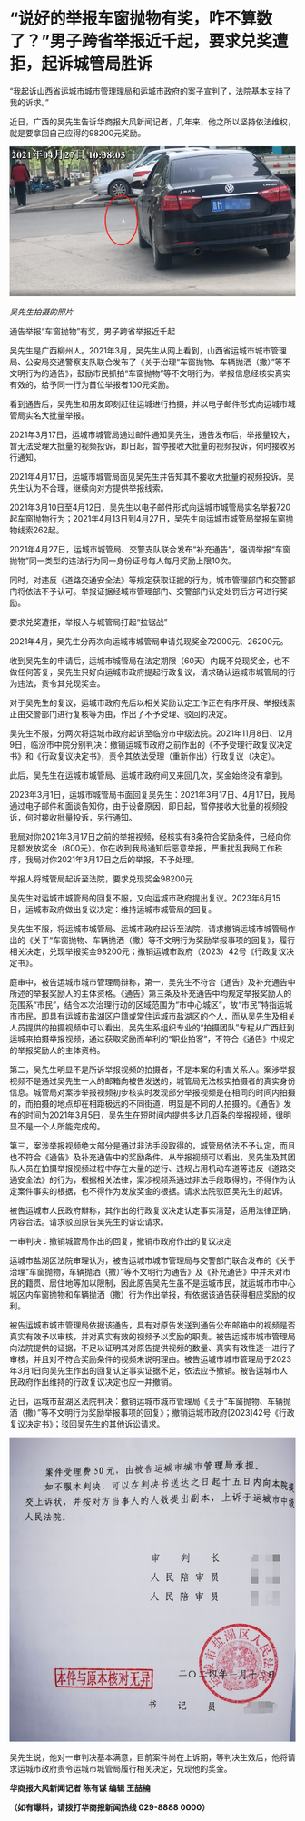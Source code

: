 # “说好的举报车窗抛物有奖，咋不算数了？”男子跨省举报近千起，要求兑奖遭拒，起诉城管局胜诉

“我起诉山西省运城市城市管理理局和运城市政府的案子宣判了，法院基本支持了我的诉求。”

近日，广西的吴先生告诉华商报大风新闻记者，几年来，他之所以坚持依法维权，就是要拿回自己应得的98200元奖励。

![19ae7beb58d2c93cfbc0f1a78cfe85ed.jpg](https://raw.githubusercontent.com/qqhsx/qqnews_image/main/2024/01/27/“说好的举报车窗抛物有奖，咋不算数了？”男子跨省举报近千起，要求兑奖遭拒，起诉城管局胜诉/19ae7beb58d2c93cfbc0f1a78cfe85ed.jpg)

_吴先生拍摄的照片_

通告举报“车窗抛物”有奖，男子跨省举报近千起

吴先生是广西柳州人。2021年3月，吴先生从网上看到，山西省运城市城市管理局、公安局交通警察支队联合发布了《关于治理“车窗抛物、车辆抛洒（撒）”等不文明行为的通告》，鼓励市民抓拍“车窗抛物”等不文明行为。举报信息经核实真实有效的，给予同一行为首位举报者100元奖励。

看到通告后，吴先生和朋友即刻赶往运城进行拍摄，并以电子邮件形式向运城市城管局实名大批量举报。

2021年3月17日，运城市城管局通过邮件通知吴先生，通告发布后，举报量较大，暂无法受理大批量的视频投诉，即日起，暂停接收大批量的视频投诉，何时接收另行通知。

2021年4月17日，运城市城管局面见吴先生并告知其不接收大批量的视频投诉。吴先生认为不合理，继续向对方提供举报线索。

2021年3月10日至4月12日，吴先生以电子邮件形式向运城市城管局实名举报720起车窗抛物行为；2021年4月13日到4月27日，吴先生向运城市城管局举报车窗抛物线索262起。

2021年4月27日，运城市城管局、交警支队联合发布“补充通告”，强调举报“车窗抛物”同一类型的违法行为同一身份证号每人每月奖励上限10次。

同时，对违反《道路交通安全法》等规定获取证据的行为，城市管理部门和交警部门将依法不予认可。举报证据经城市管理部门、交警部门认定处罚后方可进行奖励。

要求兑奖遭拒，举报人与城管局打起“拉锯战”

2021年4月，吴先生分两次向运城市城管局申请兑现奖金72000元、26200元。

收到吴先生的申请后，运城市城管局在法定期限（60天）内既不兑现奖金，也不做任何答复，吴先生只好向运城市政府提起行政复议，请求确认运城市城管局的行为违法，责令其兑现奖金。

对于吴先生的复议，运城市政府先后以相关奖励认定工作正在有序开展、举报线索正由交警部门进行复核等为由，作出了不予受理、驳回的决定。

吴先生不服，分两次将运城市政府起诉至临汾市中级法院。2021年11月8日、12月9日，临汾市中院分别判决：撤销运城市政府之前作出的《不予受理行政复议决定书》和《行政复议决定书》，责令其依法受理（重新作出）行政复议（决定）。

此后，吴先生在运城市城管局、运城市政府间又来回几次，奖金始终没有拿到。

2023年3月1日，运城市城管局书面回复吴先生：2021年3月17日、4月17日，我局通过电子邮件和面谈告知你，由于设备原因，即日起，暂停接收大批量的视频投诉，何时接收批量投诉，另行通知。

我局对你2021年3月17日之前的举报视频，经核实有8条符合奖励条件，已经向你足额发放奖金（800元）。你在收到我局通知后恶意举报，严重扰乱我局工作秩序，我局对你2021年3月17日之后的举报，不予处理。

举报人将城管局起诉至法院，要求兑现奖金98200元

吴先生对运城市城管局的回复不服，又向运城市政府提出复议。2023年6月15日，运城市政府做出复议决定：维持运城市城管局的回复。

吴先生不服，将运城市城管局、运城市政府起诉至法院，请求撤销运城市城管局作出的《关于“车窗抛物、车辆抛洒（撒）等不文明行为奖励举报事项的回复》，履行相关决定，兑现举报奖金98200元；撤销运城市政府（2023）42号《行政复议决定书》。

庭审中，被告运城市城市管理局辩称，第一，吴先生不符合《通告》及补充通告中所述的举报奖励人的主体资格。《通告》第三条及补充通告中均规定举报奖励人的范围系“市民”，结合本次治理行动的区域范围为“市中心城区”，故“市民”特指运城市市民，即具有运城市盐湖区户籍或常住运城市盐湖区的个人，而从吴先生及相关人员提供的拍摄视频中可以看出，吴先生系组织专业的“拍摄团队”专程从广西赶到运城来拍摄举报视频，通过获取奖励而牟利的“职业拍客”，不符合《通告》中规定的举报奖励人的主体资格。

第二，吴先生明显不是所诉举报视频的拍摄者，不是本案的利害关系人。案涉举报视频不是通过吴先生一人的邮箱向被告发送的，城管局无法核实拍摄者的真实身份信息。城管局对案涉举报视频初步核实时发现部分举报视频是在相同的时间内拍摄的，而拍摄的地点却在相距极远的不同街道，明显是不同的人拍摄的。《通告》发布的时间为2021年3月5日，吴先生在短时间内提供多达几百条的举报视频，很明显不是一个人所能完成的。

第三，案涉举报视频绝大部分是通过非法手段取得的，城管局依法不予认定，而且也不符合《通告》及补充通告中的奖励条件。从举报视频可以看出，吴先生及其团队人员在拍摄举报视频过程中存在大量的逆行、违规占用机动车道等违反《道路交通安全法》的行为，根据相关法律，案涉视频系通过非法手段取得的，不得作为认定案件事实的根据，也不得作为发放奖金的根据。请求法院驳回吴先生的起诉。

被告运城市人民政府辩称，其作出的行政复议决定认定事实清楚，适用法律正确，内容合法。请求驳回原告吴先生的诉讼请求。

一审判决：撤销城管局作出的回复，撤销市政府作出的复议决定

运城市盐湖区法院审理认为，被告运城市城市管理局与交警部门联合发布的《关于治理“车窗抛物，车辆抛洒（撒）”等不文明行为通告》及《补充通告》中并未对市民的籍贯、居住地等加以限制，因此原告吴先生虽不是运城市民，就运城市市中心城区内车窗抛物和车辆抛洒（撒）行为作出举报，有依据该通告获得相应奖励的权利。

被告运城市城市管理局依据该通告，具有对原告发送到通告公布邮箱中的视频是否真实有效予以审核，并对真实有效的视频予以奖励的职责。被告运城市城市管理局向法院提供的证据，不足以证明其对原告提供视频的数量、真实有效性逐一进行了审核，并且对不符合奖励条件的视频未说明理由。被告运城市城市管理局于2023年3月1日向吴先生作出的回复认定事实证据不足，依法应予撤销。被告运城市人民政府作出维持的行政复议决定也应一并撤销。

近日，运城市盐湖区法院判决：撤销运城市城市管理局《关于“车窗抛物、车辆抛洒（撒）”等不文明行为奖励举报事项的回复》；撤销运城市政府[2023]42号《行政复议决定书》；驳回吴先生的其他诉讼请求。

![3921b21c04d31c12a782cec8cc250444.jpg](https://raw.githubusercontent.com/qqhsx/qqnews_image/main/2024/01/27/“说好的举报车窗抛物有奖，咋不算数了？”男子跨省举报近千起，要求兑奖遭拒，起诉城管局胜诉/3921b21c04d31c12a782cec8cc250444.jpg)

吴先生说，他对一审判决基本满意，目前案件尚在上诉期，等判决生效后，他将请求运城市政府责令运城市城管局履行相关决定，兑现他的奖金。

**华商报大风新闻记者 陈有谋 编辑 王喆楠**

**（如有爆料，请拨打华商报新闻热线 029-8888 0000）**

